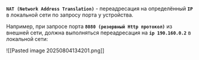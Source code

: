 **`NAT (Network Address Translation)`** - переадресация на определённый **`IP`** в локальной сети по запросу порта у устройства.

Например, при запросе порта **`8080 (резервный Http протокол)`** из внешней сети, должна выполняться переадресация на **`ip 190.160.0.2`** в локальной сети:

![[Pasted image 20250804134201.png]]